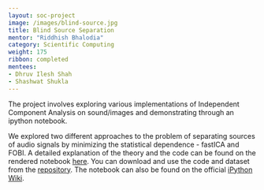 ```yaml
---
layout: soc-project
image: /images/blind-source.jpg
title: Blind Source Separation
mentor: "Riddhish Bhalodia"
category: Scientific Computing
weight: 175
ribbon: completed
mentees:
- Dhruv Ilesh Shah
- Shashwat Shukla
---
```


The project involves exploring various implementations of Independent Component Analysis on sound/images and demonstrating through an ipython notebook.

<!-- break -->

We explored two different approaches to the problem of separating sources of audio signals by minimizing the statistical dependence - fastICA and FOBI. A detailed explanation of the theory and the code can be found on the rendered notebook [here](http://nbviewer.jupyter.org/github/riddhishb/ipython-notebooks/blob/master/Cocktail%20Party%20Problem/PCA_ICA_FOBI.ipynb). You can download and use the code and dataset from the [repository](https://github.com/riddhishb/ipython-notebooks/tree/master/Cocktail%20Party%20Problem). The notebook can also be found on the official <a href="https://github.com/ipython/ipython/wiki/A-gallery-of-interesting-IPython-Notebooks#signal-and-sound-processing">iPython Wiki</a>.
